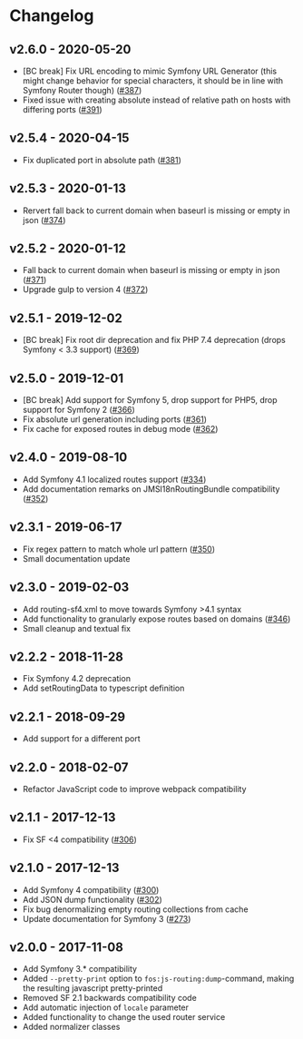 # Changelog

## v2.6.0 - 2020-05-20
- [BC break] Fix URL encoding to mimic Symfony URL Generator (this might change behavior for special characters, it should be in line with Symfony Router though) ([#387](https://github.com/FriendsOfSymfony/FOSJsRoutingBundle/pull/387))
- Fixed issue with creating absolute instead of relative path on hosts with differing ports ([#391](https://github.com/FriendsOfSymfony/FOSJsRoutingBundle/pull/391))

## v2.5.4 - 2020-04-15
- Fix duplicated port in absolute path ([#381](https://github.com/FriendsOfSymfony/FOSJsRoutingBundle/pull/381))

## v2.5.3 - 2020-01-13
- Rervert fall back to current domain when baseurl is missing or empty in json ([#374](https://github.com/FriendsOfSymfony/FOSJsRoutingBundle/pull/374))

## v2.5.2 - 2020-01-12
- Fall back to current domain when baseurl is missing or empty in json ([#371](https://github.com/FriendsOfSymfony/FOSJsRoutingBundle/pull/371))
- Upgrade gulp to version 4 ([#372](https://github.com/FriendsOfSymfony/FOSJsRoutingBundle/pull/372))

## v2.5.1 - 2019-12-02
- [BC break] Fix root dir deprecation and fix PHP 7.4 deprecation (drops Symfony < 3.3 support) ([#369](https://github.com/FriendsOfSymfony/FOSJsRoutingBundle/pull/369))

## v2.5.0 - 2019-12-01
- [BC break] Add support for Symfony 5, drop support for PHP5, drop support for Symfony 2 ([#366](https://github.com/FriendsOfSymfony/FOSJsRoutingBundle/pull/366))
- Fix absolute url generation including ports ([#361](https://github.com/FriendsOfSymfony/FOSJsRoutingBundle/pull/361))
- Fix cache for exposed routes in debug mode ([#362](https://github.com/FriendsOfSymfony/FOSJsRoutingBundle/pull/362))

## v2.4.0 - 2019-08-10
- Add Symfony 4.1 localized routes support ([#334](https://github.com/FriendsOfSymfony/FOSJsRoutingBundle/pull/334))
- Add documentation remarks on JMSI18nRoutingBundle compatibility ([#352](https://github.com/FriendsOfSymfony/FOSJsRoutingBundle/pull/352))

## v2.3.1 - 2019-06-17
- Fix regex pattern to match whole url pattern ([#350](https://github.com/FriendsOfSymfony/FOSJsRoutingBundle/pull/350))
- Small documentation update

## v2.3.0 - 2019-02-03
- Add routing-sf4.xml to move towards Symfony >4.1 syntax
- Add functionality to granularly expose routes based on domains ([#346](https://github.com/FriendsOfSymfony/FOSJsRoutingBundle/issues/346))
- Small cleanup and textual fix

## v2.2.2 - 2018-11-28
- Fix Symfony 4.2 deprecation
- Add setRoutingData to typescript definition

## v2.2.1 - 2018-09-29
- Add support for a different port

## v2.2.0 - 2018-02-07
- Refactor JavaScript code to improve webpack compatibility

## v2.1.1 - 2017-12-13
- Fix SF <4 compatibility ([#306](https://github.com/FriendsOfSymfony/FOSJsRoutingBundle/issues/306))

## v2.1.0 - 2017-12-13
- Add Symfony 4 compatibility ([#300](https://github.com/FriendsOfSymfony/FOSJsRoutingBundle/pull/300))
- Add JSON dump functionality ([#302](https://github.com/FriendsOfSymfony/FOSJsRoutingBundle/pull/302))
- Fix bug denormalizing empty routing collections from cache
- Update documentation for Symfony 3 ([#273](https://github.com/FriendsOfSymfony/FOSJsRoutingBundle/pull/273))

## v2.0.0 - 2017-11-08
- Add Symfony 3.* compatibility
- Added `--pretty-print` option to `fos:js-routing:dump`-command, making the resulting javascript pretty-printed
- Removed SF 2.1 backwards compatibility code
- Add automatic injection of `locale` parameter
- Added functionality to change the used router service
- Added normalizer classes
